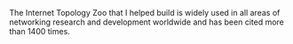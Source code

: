 
The Internet Topology Zoo that I helped build  is widely used in all areas of networking research and development worldwide and has been cited  more than 1400 times.
